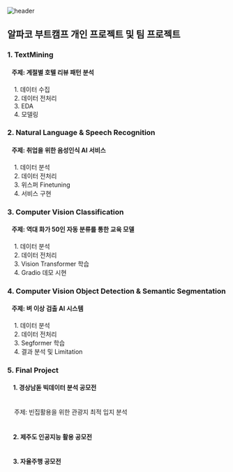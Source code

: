 ![header](https://capsule-render.vercel.app/api?type=waving&text=Alpaco%20Bootcamp!&color=0001fe&fontColor=000000&animation=blinking)

## 알파코 부트캠프 개인 프로젝트 및 팀 프로젝트

### 1. TextMining
   #### &nbsp;&nbsp;&nbsp;주제: 계절별 호텔 리뷰 패턴 분석
   &nbsp;&nbsp;&nbsp; 1. 데이터 수집
   <br />&nbsp;&nbsp;&nbsp; 2. 데이터 전처리
   <br />&nbsp;&nbsp;&nbsp; 3. EDA
   <br />&nbsp;&nbsp;&nbsp; 4. 모델링

### 2. Natural Language & Speech Recognition
   #### &nbsp;&nbsp;&nbsp;주제: 취업을 위한 음성인식 AI 서비스
&nbsp;&nbsp;&nbsp; 1. 데이터 분석
<br />&nbsp;&nbsp;&nbsp; 2. 데이터 전처리
<br />&nbsp;&nbsp;&nbsp; 3. 위스퍼 Finetuning
<br />&nbsp;&nbsp;&nbsp; 4. 서비스 구현
### 3. Computer Vision Classification
   #### &nbsp;&nbsp;&nbsp;주제: 역대 화가 50인 자동 분류를 통한 교육 모델
   &nbsp;&nbsp;&nbsp; 1. 데이터 분석
  <br />&nbsp;&nbsp;&nbsp; 2. 데이터 전처리
  <br />&nbsp;&nbsp;&nbsp; 3. Vision Transformer 학습
  <br />&nbsp;&nbsp;&nbsp; 4. Gradio 데모 시현
     
### 4. Computer Vision Object Detection & Semantic Segmentation
   #### &nbsp;&nbsp;&nbsp;주제: 벼 이상 검출 AI 시스템
   &nbsp;&nbsp;&nbsp; 1. 데이터 분석
   <br />&nbsp;&nbsp;&nbsp; 2. 데이터 전처리
   <br />&nbsp;&nbsp;&nbsp; 3. Segformer 학습
   <br />&nbsp;&nbsp;&nbsp; 4. 결과 분석 및 Limitation
   
### 5. Final Project
   #### &nbsp;&nbsp;&nbsp; 1. 경상남돋 빅데이터 분석 공모전
   <br />&nbsp;&nbsp;&nbsp; 주제: 빈집활용을 위한 관광지 최적 입지 분석
   #### <br />&nbsp;&nbsp;&nbsp; 2. 제주도 인공지능 활용 공모전
   #### <br />&nbsp;&nbsp;&nbsp; 3. 자율주행 공모전
